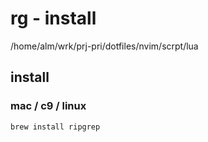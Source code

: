 
# rg  -  install

/home/alm/wrk/prj-pri/dotfiles/nvim/scrpt/lua


## install

### mac / c9 / linux

```
brew install ripgrep
```



